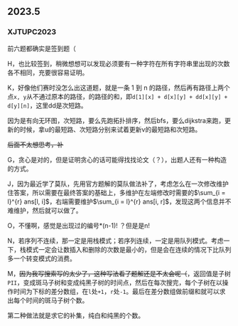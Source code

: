 ## 2023.5

### XJTUPC2023

前六题都确实是签到题（

H，也比较签到，稍微想想可以发现必须要有一种字符在所有字符串里出现的次数各不相同，充要很容易证明。

K，好像他们赛时没怎么出这道题，就是一条 1 到 n 的路径，然后再有路径上两个点`x, y`从不通过原本的路径，的路径的和，即`d[1][x] + d[x][y] + dd[x][y] + d[y][n]`，这里dd是次短路。

因为是有向无环图，次短路，要么先跑拓扑排序，然后bfs，要么dijkstra来跑，更新的时候，拿u的最短路、次短路分别来试着更新v的最短路和次短路。

~~后面不太想思考，补~~

G，贪心是对的，但是证明贪心的话可能得找找论文（？），出题人还有一种构造的方式。

J，因为最近学了莫队，先用官方题解的莫队做法补了，考虑怎么在一次修改维护住答案，所以需要在最终答案的基础上，多维护在左端修改时需要的$\sum_{i = l}^{r} ans[l, i]$，右端需要维护$\sum_{i = l}^{r} ans[i, r]$，发现这两个信息并不难维护，然后就可以做了。

O，不懂啊，感觉是出现过的编号*(n-1)! ？但是是n!

N，若序列不连续，那一定是用栈模式；若序列连续，一定是用队列模式。考虑一下，栈模式一定会让数插入和删除的次数是最小的，但是会在连续的情况下比队列多一个转变模式的消费。

M，~~因为我写搜索写的太少了，这种写法看了题解还是不太会呢（~~，返回值是子树`PII`，变成斑马子树和变成纯黑子树的时间点，然后在每次搜完，每个子树在以操作时间为下标的差分数组，在`l`处`+1`，`r`处`-1`。最后在差分数组做前缀和就可以求出每个时间的斑马子树个数。

第二种做法就是求它的补集，纯白和纯黑的个数。
